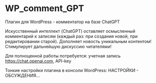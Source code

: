 # WP_comment_GPT
Плагин для WordPress - комментатор на базе ChatGPT

Искусственный интеллект (ChatGPT) оставляет осмысленный комментарий к записям (каждый раз: при создания новой, при редактировании старой). Дополняет новость уникальным контентом! Стимулирует дальнейшую дискуссию читателями! 

Для полноценной работы потребуется: учетная запись https://chat.openai.com, API-key

Тонкие настройки плагина в консоли WordPress: НАСТРОЙКИ - ОБСУЖДЕНИЯ...



